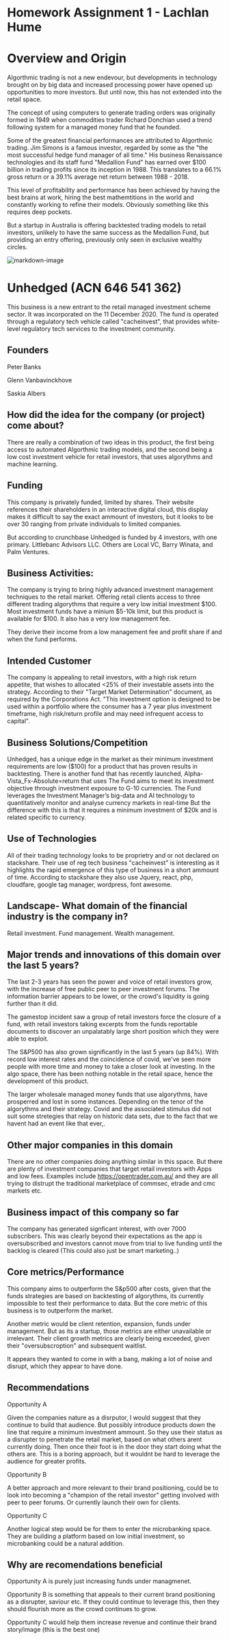 
# Homework Assignment 1 - Lachlan Hume

# Overview and Origin

Algorthmic trading is not a new endevour, but developments in technology brought on by big data and increased processing power have opened up opportunities to more investors. But until now, this has not extended into the retail space. 

The concept of using computers to generate trading orders was originally formed in 1949 when commodities trader Richard Donchian used a trend following system for a managed money fund that he founded. 

Some of the greatest financial performances are attributed to Algorthmic trading. Jim Simons is a famous investor, regarded by some as the "the most successful hedge fund manager of all time." His business Renaissance technologies and its staff fund "Medallion Fund" has earned over $100 billion in trading profits since its inception in 1988. This translates to a 66.1% gross return or a 39.1% average net return between 1988 - 2018. 

This level of profitability and performance has been achieved by having the best brains at work, hiring the best mathemtitions in the world and constantly working to refine their models. Obviously something  like this requires deep pockets.

But a startup in Australia is offering backtested trading models to retail investors, unlikely to have the same success as the Medallion Fund, but providing an entry offering, previously only seen in exclusive wealthy circles. 

![markdown-image](unhedged_logo.jpeg)


# Unhedged (ACN 	646 541 362)

This business is a new entrant to the retail managed investment scheme sector. It was incorporated on the 11 December 2020. The fund is operated through a regulatory tech vehicle called "cacheinvest", that provides white-level regulatory tech services to the investment community.
## Founders
Peter Banks

Glenn Vanbavinckhove

Saskia Albers

## How did the idea for the company (or project) come about?

There are really a combination of two ideas in this product, the first being access to automated Algorthmic trading models, and the second being a low cost investment vehicle for retail investors, that uses algorythms and machine learning. 

## Funding

This company is privately funded, limited by shares. Their website references their shareholders in an interactive digital cloud, this display makes it difficult to say the exact ammount of investors, but it looks to be over 30 ranging from private individuals to limited companies. 

But according to crunchbase Unhedged is funded by 4 investors, with one primary. Littlebanc Advisors LLC. Others are Local VC, Barry Winata, and Palm Ventures. 
## Business Activities:


The company is trying to bring highly advanced investment management techniques to the retail market. Offering retail clients access to three different trading algorythms that require a very low initial investment $100. Most investment funds have a minium $5-10k limit, but this product is available for $100. It also has a very low management fee. 

They derive their income from a low management fee and profit share if and when the fund performs. 

## Intended Customer

The company is appealing to retail investors, with a high risk return appetite, that wishes to allocated <25% of their investable assets into the strategy. According to their "Target Market Determination" document, as required by the Corporations Act. 
 "This investment option is designed to be used within a portfolio where the consumer has a 7 year plus investment timeframe, high risk/return
profile and may need infrequent access to capital". 

## Business Solutions/Competition

Unhedged, has a unique edge in the market as their minimum investment requirements are low ($100) for a product that has proven results in backtesting. There is another fund that has recently launched, Alpha-Vista_Fx-Absolute=return that uses The Fund aims to meet its investment objective through investment
exposure to G-10 currencies. The Fund leverages the Investment
Manager’s big-data and AI technology to quantitatively monitor and
analyse currency markets in real-time
But the difference with this is that it requires a minimum investment of $20k and is related specific to currency. 

## Use of Technologies


All of their trading technology looks to be proprietry and or not declared on stackshare. Their use of reg tech business "cacheinvest" is interesting as it highlights the rapid emergence of this type of business in a short ammount of time. According to stackshare they also use Jquery, react, php, cloudfare, google tag manager, wordpress, font awesome. 


## Landscape- What domain of the financial industry is the company in?
Retail investment. Fund management. Wealth management. 


## Major trends and innovations of this domain over the last 5 years?


The last 2-3 years has seen the power and voice of retail investors grow, with the increase of free public peer to peer investment forums. The information barrier appears to be lower, or the crowd's liquidity is going further than it did. 

The gamestop incident saw a group of retail investors force the closure of a fund, with retail investors taking excerpts from the funds reportable documents to discover an unpalatably large short position which they were able to exploit. 

The S&P500 has also grown significantly in the last 5 years (up 84%). With record low interest rates and the coincidence of covid, we've seen more people with more time and money to take a closer look at investing.
In the algo space, there has been nothing notable in the retail space, hence the development of this product.  

The larger wholesale managed money funds that use algorythms, have prosperred and lost in some instances. 
Depending on the tenor of the algorythms and their strategy. Covid and the associated stimulus did not suit some stretegies that relay on historic data sets, due to the fact that we havent had an event like that ever,.

## Other major companies in this domain
There are no other companies doing anything similar in this space. But there are plenty of investment companies that target retail investors with Apps and low fees. 
Examples include https://opentrader.com.au/ and they are all trying to distrupt the traditional marketplace of commsec, etrade and cmc markets etc. 

## Business impact of this company so far

The company has generated signficant interest, with over 7000 subscribers. This was clearly beyond their expectations as the app is oversubscribed and investors cannot move from trial to live funding until the backlog is cleared (This could also just be smart marketing..)


## Core metrics/Performance
This company aims to outperform the S&p500 after costs, given that the funds strategies are based on backtesting of algorythms, its currently impossible to test their performance to data. But the core metric of this business is to outperform the market.

Another metric would be client retention, expansion, funds under management. But as its a startup, those metrics are either unavailable or irrelevant. 
Their client growth metrics are clearly being exceeded, given their "oversubscroption" and subsequent waitlist. 

It appears they wanted to come in with a bang, making a lot of noise and disrupt, which they appear to have done.

## Recommendations


Opportunity A

Given the companies nature as a disrputor, I would suggest that they continue to build that audience. But possibly introduce products down the line that require a minimum investment ammount. So they use their status as a disrupter to penetrate the retail market, based on what others arent currently doing. Then once their foot is in the door they start doing what the others are. This is a boring approach, but it wouldnt be hard to leverage the audience for greater profits.

Opportunity B

A better approach and more relevant to their brand positioning, could be to look into becoming a "champion of the retail investor" getting involved with peer to peer forums. Or currently launch their own for clients. 

Opportunity C


Another logical step would be for them to enter the microbanking space. They are building a platform based on low initial investment, so microbanking could be a natural addition.

## Why are recomendations beneficial

Opportunity A is purely just increasing funds under managmenet.

Opportunity B is something that appeals to their current brand positioning as a disrupter, saviour etc. If they could continue to leverage this, then they should flourish more as the crowd continues to grow. 

Opportunity C would help them increase revenue and continue their brand story/image (this is the best one)

